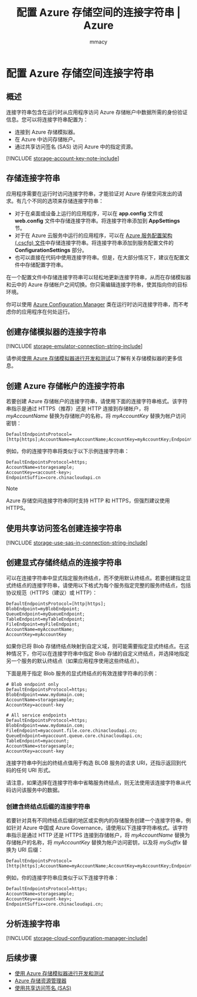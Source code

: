 ﻿---
title: 配置 Azure 存储空间的连接字符串 | Azure
description: 配置 Azure 存储帐户的连接字符串。连接字符串包含在运行时从应用程序访问 Azure 存储帐户所需的身份验证信息。
services: storage
documentationcenter: 
author: mmacy
manager: timlt
editor: tysonn

ms.assetid: ecb0acb5-90a9-4eb2-93e6-e9860eda5e53
ms.service: storage
ms.workload: storage
ms.tgt_pltfrm: na
ms.devlang: na
ms.topic: article
ms.date: 12/12/2016
wacn.date: 12/29/2016
ms.author: marsma
---

# 配置 Azure 存储空间连接字符串
## 概述
连接字符串包含在运行时从应用程序访问 Azure 存储帐户中数据所需的身份验证信息。您可以将连接字符串配置为：

* 连接到 Azure 存储模拟器。
* 在 Azure 中访问存储帐户。
* 通过共享访问签名 (SAS) 访问 Azure 中的指定资源。

[!INCLUDE [storage-account-key-note-include](../../includes/storage-account-key-note-include.md)]

## 存储连接字符串
应用程序需要在运行时访问连接字符串，才能验证对 Azure 存储空间发出的请求。有几个不同的选项来存储连接字符串：

* 对于在桌面或设备上运行的应用程序，可以在 **app.config** 文件或 **web.config** 文件中存储连接字符串。将连接字符串添加到 **AppSettings** 节。
* 对于在 Azure 云服务中运行的应用程序，可以在 [Azure 服务配置架构 (.cscfg) 文件](https://msdn.microsoft.com/zh-cn/library/ee758710.aspx)中存储连接字符串。将连接字符串添加到服务配置文件的 **ConfigurationSettings** 部分。
* 也可以直接在代码中使用连接字符串。但是，在大部分情况下，建议在配置文件中存储配置字符串。

在一个配置文件中存储连接字符串可以轻松地更新连接字符串，从而在存储模拟器和云中的 Azure 存储帐户之间切换。你只需编辑连接字符串，使其指向你的目标环境。

你可以使用 [Azure Configuration Manager](https://www.nuget.org/packages/Microsoft.WindowsAzure.ConfigurationManager/) 类在运行时访问连接字符串，而不考虑你的应用程序在何处运行。

## 创建存储模拟器的连接字符串
[!INCLUDE [storage-emulator-connection-string-include](../../includes/storage-emulator-connection-string-include.md)]

请参阅[使用 Azure 存储模拟器进行开发和测试](./storage-use-emulator.md)以了解有关存储模拟器的更多信息。

## 创建 Azure 存储帐户的连接字符串
若要创建 Azure 存储帐户的连接字符串，请使用下面的连接字符串格式。该字符串指示是通过 HTTPS（推荐）还是 HTTP 连接到存储帐户，将 *myAccountName* 替换为存储帐户的名称，将 *myAccountKey* 替换为帐户访问密钥：

```
DefaultEndpointsProtocol=[http|https];AccountName=myAccountName;AccountKey=myAccountKey;EndpointSuffix=core.chinacloudapi.cn
```

例如，你的连接字符串将类似于以下示例连接字符串：

```
DefaultEndpointsProtocol=https;
AccountName=storagesample;
AccountKey=<account-key>;
EndpointSuffix=core.chinacloudapi.cn
```

> [!NOTE]
> Azure 存储空间连接字符串同时支持 HTTP 和 HTTPS，但强烈建议使用 HTTPS。

## 使用共享访问签名创建连接字符串
[!INCLUDE [storage-use-sas-in-connection-string-include](../../includes/storage-use-sas-in-connection-string-include.md)]

## 创建显式存储终结点的连接字符串
可以在连接字符串中显式指定服务终结点，而不使用默认终结点。若要创建指定显式终结点的连接字符串，请使用以下格式为每个服务指定完整的服务终结点，包括协议规范（HTTPS（建议）或 HTTP）：

```
DefaultEndpointsProtocol=[http|https];
BlobEndpoint=myBlobEndpoint;
QueueEndpoint=myQueueEndpoint;
TableEndpoint=myTableEndpoint;
FileEndpoint=myFileEndpoint;
AccountName=myAccountName;
AccountKey=myAccountKey
```

如果你已将 Blob 存储终结点映射到自定义域，则可能需要指定显式终结点。在这种情况下，你可以在连接字符串中指定 Blob 存储的自定义终结点，并选择地指定另一个服务的默认终结点（如果应用程序使用这些终结点）。

下面是用于指定 Blob 服务的显式终结点的有效连接字符串的示例：

```
# Blob endpoint only
DefaultEndpointsProtocol=https;
BlobEndpoint=www.mydomain.com;
AccountName=storagesample;
AccountKey=account-key

# All service endpoints
DefaultEndpointsProtocol=https;
BlobEndpoint=www.mydomain.com;
FileEndpoint=myaccount.file.core.chinacloudapi.cn;
QueueEndpoint=myaccount.queue.core.chinacloudapi.cn;
TableEndpoint=myaccount;
AccountName=storagesample;
AccountKey=account-key
```

连接字符串中列出的终结点值用于构造 BLOB 服务的请求 URI，还指示返回到代码的任何 URI 形式。

请注意，如果选择在连接字符串中省略服务终结点，则无法使用该连接字符串从代码访问该服务中的数据。

### 创建含终结点后缀的连接字符串
若要针对具有不同终结点后缀的地区或实例内的存储服务创建一个连接字符串，例如针对 Azure 中国或 Azure Governance，请使用以下连接字符串格式。该字符串指示是通过 HTTP 还是 HTTPS 连接到存储帐户，将 *myAccountName* 替换为存储帐户的名称，将 *myAccountKey* 替换为帐户访问密钥，以及将 *mySuffix* 替换为 URI 后缀：

```
DefaultEndpointsProtocol=[http|https];AccountName=myAccountName;AccountKey=myAccountKey;EndpointSuffix=mySuffix;
```

例如，你的连接字符串应类似于以下连接字符串：

```
DefaultEndpointsProtocol=https;
AccountName=storagesample;
AccountKey=<account-key>;
EndpointSuffix=core.chinacloudapi.cn;
```

## 分析连接字符串
[!INCLUDE [storage-cloud-configuration-manager-include](../../includes/storage-cloud-configuration-manager-include.md)]

## 后续步骤
* [使用 Azure 存储模拟器进行开发和测试](./storage-use-emulator.md)
* [Azure 存储资源管理器](./storage-explorers.md)
* [使用共享访问签名 (SAS)](./storage-dotnet-shared-access-signature-part-1.md)

<!---HONumber=Mooncake_1226_2016-->